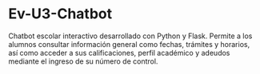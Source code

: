 # Ev-U3-Chatbot
Chatbot escolar interactivo desarrollado con Python y Flask. Permite a los alumnos consultar información general como fechas, trámites y horarios, así como acceder a sus calificaciones, perfil académico y adeudos mediante el ingreso de su número de control.
